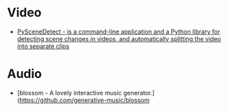 # Video
- [PySceneDetect - is a command-line application and a Python library for detecting scene changes in videos, and automatically splitting the video into separate clips](https://pyscenedetect.readthedocs.io/en/latest/)

# Audio
- [blossom - A lovely interactive music generator.](https://github.com/generative-music/blossom
